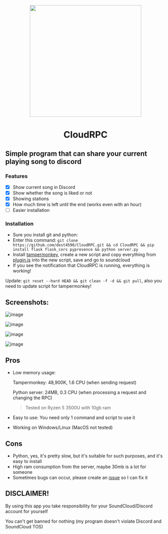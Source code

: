 <p align=center><img src="https://github.com/dest4590/CloudRPC/assets/80628386/4d201d99-808f-48e8-b81d-9dba27e558de" width=350 align=center></p>

<h1 align=center>CloudRPC</h1>

## Simple program that can share your current playing song to discord

### Features
- [x] Show current song in Discord
- [x] Show whether the song is liked or not
- [x] Showing stations
- [x] How much time is left until the end (works even with an hour)
- [ ] Easier installation

### Installation

* Sure you install git and python: 
* Enter this command: `git clone https://github.com/dest4590/CloudRPC.git && cd CloudRPC && pip install flask flask_cors pypresence && python server.py`
* Install [tampermonkey](https://www.tampermonkey.net/ "Tampermonkey"), create a new script and copy everything from [plugin.js](https://raw.githubusercontent.com/dest4590/CloudRPC/main/plugin.js) into the new script, save and go to soundcloud
* If you see the notification that CloudRPC is running, everything is working!


Update: `git reset --hard HEAD && git clean -f -d && git pull`, also you need to update script for tampermonkey!

## Screenshots:

![image](https://github.com/dest4590/CloudRPC/assets/80628386/52e35842-5905-489e-9b54-eea08515873e)

![image](https://github.com/dest4590/CloudRPC/assets/80628386/49cf9474-8698-4518-84d6-42245bbbe08f)

![image](https://github.com/dest4590/CloudRPC/assets/80628386/a1952acb-5ebb-404c-804d-050e6a813008)

![image](https://github.com/dest4590/CloudRPC/assets/80628386/82a42568-e89a-4712-bf6a-4e4b56649564)


## Pros
* Low memory usage:

  Tampermonkey: 48,900K, 1.6 CPU (when sending request)

  Python server: 24MB, 0.3 CPU (when processing a request and changing the RPC)  

  > Tested on Ryzen 5 3500U with 10gb ram

* Easy to use:
You need only 1 command and script to use it

* Working on Windows/Linux (MacOS not tested)

## Cons
* Python, yes, it's pretty slow, but it's suitable for such purposes, and it's easy to install
* High ram consumption from the server, maybe 30mb is a lot for someone
* Sometimes bugs can occur, please create an [issue](https://github.com/dest4590/CloudRPC/issues) so I can fix it

## DISCLAIMER!
By using this app you take responsibility for your SoundCloud/Discord account for yourself

You can't get banned for nothing (my program doesn't violate Discord and SoundCloud TOS)
